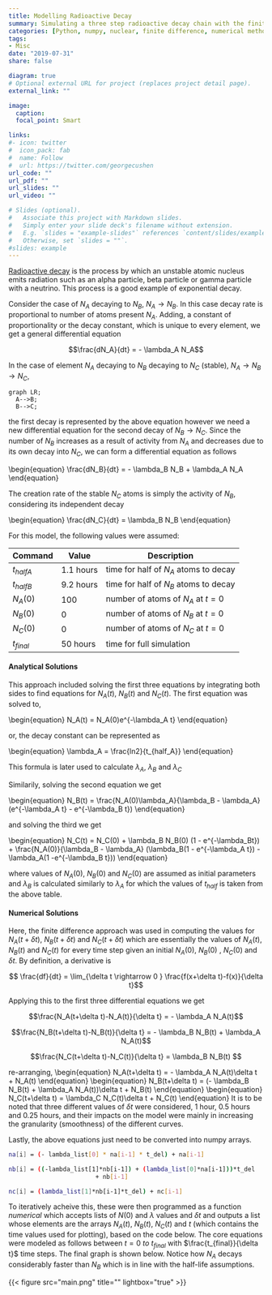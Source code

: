 ```yaml
---
title: Modelling Radioactive Decay
summary: Simulating a three step radioactive decay chain with the finite difference approach 
categories: [Python, numpy, nuclear, finite difference, numerical methods]
tags:
- Misc
date: "2019-07-31"
share: false

diagram: true
# Optional external URL for project (replaces project detail page).
external_link: ""

image:
  caption: 
  focal_point: Smart

links:
#- icon: twitter
#  icon_pack: fab
#  name: Follow
#  url: https://twitter.com/georgecushen
url_code: ""
url_pdf: ""
url_slides: ""
url_video: ""

# Slides (optional).
#   Associate this project with Markdown slides.
#   Simply enter your slide deck's filename without extension.
#   E.g. `slides = "example-slides"` references `content/slides/example-slides.md`.
#   Otherwise, set `slides = ""`.
#slides: example
---
```


[Radioactive decay](https://en.wikipedia.org/wiki/Radioactive_decay#Mathematics_of_radioactive_decay) is the process by which an unstable atomic nucleus emits radiation such as an alpha particle, beta particle or gamma particle with a neutrino. This process is a good example of exponential decay. 

Consider the case of $N_A$ decaying to $N_B$,   $N_A \rightarrow N_B$. In this case decay rate is proportional to number of atoms present $N_A$. Adding, a constant of proportionality or the decay constant, which is unique to every element, we get a general differential equation 	


$$\frac{dN_A}{dt}  = - \lambda_A N_A$$


In the case of element $N_A$ decaying to $N_B$ decaying to $N_C$ (stable), $N_A \rightarrow N_B \rightarrow N_C$,

```mermaid
graph LR;
  A-->B;
  B-->C;
```

the first decay is represented by the above equation however we need a new differential equation for the second decay of $N_B \rightarrow N_C$. Since the number of $N_B$ increases as a result of activity from $N_A$ and decreases due to its own decay into $N_C$, we can form a differential equation as follows 

\begin{equation}
\frac{dN_B}{dt}  = - \lambda_B N_B + \lambda_A N_A
\end{equation}

 The creation rate of the stable $N_C$ atoms is simply the activity of $N_B$, considering its independent decay 
 
 \begin{equation}
\frac{dN_C}{dt}  =  \lambda_B N_B 
\end{equation}

For this model, the following values were assumed:


| Command           | Value | Description            |
| ------------------| ------|----------------------- |
| $t_{halfA}$            |    1.1 hours   | time for half of $N_A$ atoms to decay    |
| $t_{halfB}$   |   9.2 hours    | time for half of $N_B$ atoms to decay     |
| $N_A(0)$   |     100  | number of atoms of $N_A$ at $t=0$     |
| $N_B(0)$  |    0   | number of atoms of $N_B$ at $t=0$     |
| $N_C(0)$   |    0   | number of atoms of $N_C$ at $t=0$    |
| $t_{final}$   |  50 hours     | time for full simulation    |



#### Analytical Solutions
This approach included solving the first three equations by integrating both sides to find equations for $N_A(t)$, $N_B(t)$ and $N_C(t)$. The first equation was solved to,

\begin{equation}
N_A(t)  = N_A(0)e^{-\lambda_A t}
\end{equation}

or, the decay constant can be represented as 

\begin{equation}
\lambda_A = \frac{ln2}{t_{half_A}}
\end{equation}

This formula is later used to calculate $\lambda_A$, $\lambda_B$ and $\lambda_C$  

Similarily, solving the second equation we get 

\begin{equation}
N_B(t)  = \frac{N_A(0)\lambda_A}{\lambda_B - \lambda_A} (e^{-\lambda_A t} - e^{-\lambda_B t})
\end{equation}

and solving the third we get

\begin{equation}
N_C(t)  = N_C(0) + \lambda_B N_B(0) (1 - e^{-\lambda_Bt}) + \frac{N_A(0)}{\lambda_B - \lambda_A} (\lambda_B(1 - e^{-\lambda_A t}) - \lambda_A(1 -e^{-\lambda_B t}))
\end{equation}


where values of $N_A(0)$, $N_B(0)$ and $N_C(0)$ are assumed as initial parameters and $\lambda_B$ is calculated similarly to $\lambda_A$ for which the values of $t_{half}$ is taken from the above table.

#### Numerical Solutions

Here, the finite difference approach was used in computing the values for $N_A(t+\delta t)$, $N_B(t+\delta t)$ and $N_C(t+\delta t)$ which are essentially the values of $N_A(t)$, $N_B(t)$ and $N_C(t)$ for every time step given an initial $N_A(0)$, $N_B(0)$ , $N_C(0)$ and $\delta t$. By definition, a derivative is 
 
$$ \frac{df}{dt}  = \lim_{\delta t \rightarrow 0 } \frac{f(x+\delta t)-f(x)}{\delta t}$$

Applying this to the first three differential equations we get

$$\frac{N_A(t+\delta t)-N_A(t)}{\delta t}  = - \lambda_A N_A(t)$$


$$\frac{N_B(t+\delta t)-N_B(t)}{\delta t}  = - \lambda_B N_B(t) + \lambda_A N_A(t)$$

$$\frac{N_C(t+\delta t)-N_C(t)}{\delta t}  =  \lambda_B N_B(t) $$

re-arranging, 
\begin{equation}
N_A(t+\delta t)  = - \lambda_A N_A(t)\delta t + N_A(t) 
\end{equation}
\begin{equation}
N_B(t+\delta t)  = (- \lambda_B N_B(t) + \lambda_A N_A(t))\delta t + N_B(t) 
\end{equation}
\begin{equation}
N_C(t+\delta t)  =  \lambda_C N_C(t)\delta t + N_C(t) 
\end{equation}
It is to be noted that three different values of $\delta t$ were considered, 1 hour, 0.5 hours and 0.25 hours, and their impacts on the model were mainly in increasing the granularity (smoothness) of the different curves. 

Lastly, the above equations just need to be converted into numpy arrays.

```sh
na[i] = (- lambda_list[0] * na[i-1] * t_del) + na[i-1]

nb[i] = ((-lambda_list[1]*nb[i-1]) + (lambda_list[0]*na[i-1]))*t_del 
						+ nb[i-1]

nc[i] = (lambda_list[1]*nb[i-1]*t_del) + nc[i-1]
```
To iteratively acheive this, these were then programmed as a function $numerical$ which accepts lists of $N(0)$ and $\lambda$ values and $\delta t$ and outputs a list whose elements are the arrays $N_A(t)$, $N_B(t)$, $N_C(t)$ and $t$ (which contains the time values used for plotting), based on the code below. The core equations were modeled as follows between $t = 0\ to\ t_{final}$  with $\frac{t_{final}}{\delta t}$ time steps. The final graph is shown below. Notice how $N_A$ decays considerably faster than $N_B$ which is in line with the half-life assumptions.


{{< figure src="main.png" title="" lightbox="true" >}}

